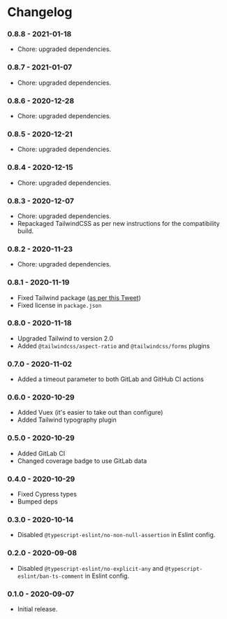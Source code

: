 # Changelog

### 0.8.8 - 2021-01-18

- Chore: upgraded dependencies.
### 0.8.7 - 2021-01-07

- Chore: upgraded dependencies.
### 0.8.6 - 2020-12-28

- Chore: upgraded dependencies.
### 0.8.5 - 2020-12-21

- Chore: upgraded dependencies.
### 0.8.4 - 2020-12-15

- Chore: upgraded dependencies.
### 0.8.3 - 2020-12-07

- Chore: upgraded dependencies.
- Repackaged TailwindCSS as per new instructions for the compatibility build.

### 0.8.2 - 2020-11-23

- Chore: upgraded dependencies.

### 0.8.1 - 2020-11-19

- Fixed Tailwind package ([as per this Tweet](https://twitter.com/adamwathan/status/1329476404728254464))
- Fixed license in `package.json`

### 0.8.0 - 2020-11-18

- Upgraded Tailwind to version 2.0
- Added `@tailwindcss/aspect-ratio` and `@tailwindcss/forms` plugins

### 0.7.0 - 2020-11-02

- Added a timeout parameter to both GitLab and GitHub CI actions

### 0.6.0 - 2020-10-29

- Added Vuex (it's easier to take out than configure)
- Added Tailwind typography plugin

### 0.5.0 - 2020-10-29

- Added GitLab CI
- Changed coverage badge to use GitLab data

### 0.4.0 - 2020-10-29

- Fixed Cypress types
- Bumped deps

### 0.3.0 - 2020-10-14

- Disabled `@typescript-eslint/no-non-null-assertion` in Eslint config.

### 0.2.0 - 2020-09-08

- Disabled `@typescript-eslint/no-explicit-any` and `@typescript-eslint/ban-ts-comment` in Eslint config.

### 0.1.0 - 2020-09-07

- Initial release.
